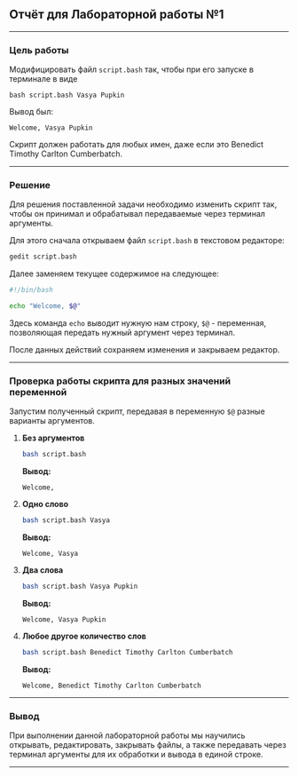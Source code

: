 ## Отчёт для Лабораторной работы №1

---

### Цель работы

Модифицировать файл `script.bash` так, чтобы при его запуске в терминале в виде

```
bash script.bash Vasya Pupkin
```

Вывод был:

```
Welcome, Vasya Pupkin
```

Скрипт должен работать для любых имен, даже если это Benedict Timothy Carlton Cumberbatch.

---

### Решение

Для решения поставленной задачи необходимо изменить скрипт так, чтобы он принимал и обрабатывал передаваемые через терминал аргументы.


Для этого сначала открываем файл `script.bash` в текстовом редакторе:

```bash
gedit script.bash
```


Далее заменяем текущее содержимое на следующее:

```bash
#!/bin/bash

echo "Welcome, $@"
```
Здесь команда `echo` выводит нужную нам строку, `$@` - переменная, позволяющая передать нужный аргумент через терминал.

После данных действий сохраняем изменения и закрываем редактор.

---

### Проверка работы скрипта для разных значений переменной

Запустим полученный скрипт, передавая в переменную `$@` разные варианты аргументов.

1. **Без аргументов**

   ```bash
   bash script.bash
   ```

   **Вывод:**

   ```
   Welcome,
   ```

2. **Одно слово**

   ```bash
   bash script.bash Vasya
   ```

   **Вывод:**

   ```
   Welcome, Vasya
   ```

3. **Два слова**

   ```bash
   bash script.bash Vasya Pupkin
   ```

   **Вывод:**

   ```
   Welcome, Vasya Pupkin
   ```

4. **Любое другое количество слов**

   ```bash
   bash script.bash Benedict Timothy Carlton Cumberbatch
   ```

   **Вывод:**

   ```
   Welcome, Benedict Timothy Carlton Cumberbatch
   ```

---

### Вывод

При выполнении данной лабораторной работы мы научились открывать, редактировать, закрывать файлы, а также передавать через терминал аргументы для их обработки и вывода в единой строке.

---
